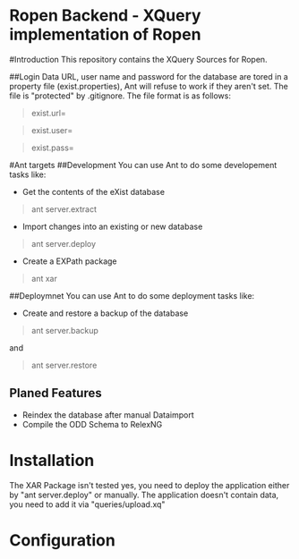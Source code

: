 Ropen Backend - XQuery implementation of Ropen
==============================================

#Introduction
This repository contains the XQuery Sources for Ropen. 

##Login Data
URL, user name and password for the database are tored in a property file (exist.properties), Ant will refuse to work if they aren't set. The file is "protected" by .gitignore. The file format is as follows:

> exist.url=

> exist.user=

> exist.pass=

#Ant targets
##Development
You can use Ant to do some developement tasks like:

* Get the contents of the eXist database

>ant server.extract

* Import changes into an existing or new database

> ant server.deploy

* Create a EXPath package

>ant xar

##Deploymnet
You can use Ant to do some deployment tasks like:

* Create and restore a backup of the database

> ant server.backup

and
> ant server.restore

## Planed Features
* Reindex the database after manual Dataimport
* Compile the ODD Schema to RelexNG


# Installation
The XAR Package isn't tested yes, you need to deploy the application either by "ant server.deploy" or manually. The application doesn't contain data, you need to add it via "queries/upload.xq"

# Configuration
